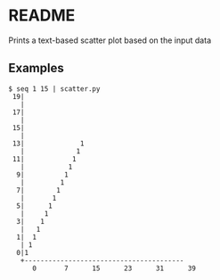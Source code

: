README
======

Prints a text-based scatter plot based on the input data

Examples
--------

    $ seq 1 15 | scatter.py
     19|
       |
     17|
       |
     15|
       |
     13|              1                          
       |             1                           
     11|            1                            
       |           1                             
      9|          1                              
       |         1                               
      7|        1                                
       |       1                                 
      5|      1                                  
       |     1                                   
      3|    1                                    
       |   1                                     
      1|  1                                      
       | 1                                       
      0|1                                        
       +----------------------------------------
          0       7      15      23      31      39 



